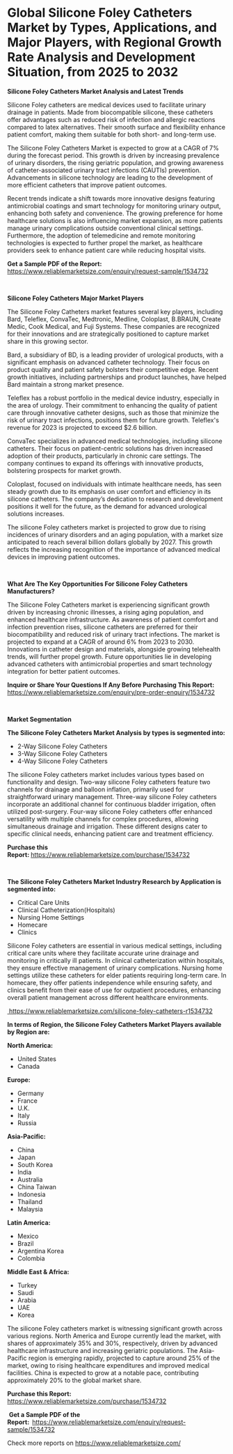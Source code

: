 <p><h1>Global Silicone Foley Catheters Market by Types, Applications, and Major Players, with Regional Growth Rate Analysis and Development Situation, from 2025 to 2032</h1></p><p><strong>Silicone Foley Catheters Market Analysis and Latest Trends</strong></p>
<p><p>Silicone Foley catheters are medical devices used to facilitate urinary drainage in patients. Made from biocompatible silicone, these catheters offer advantages such as reduced risk of infection and allergic reactions compared to latex alternatives. Their smooth surface and flexibility enhance patient comfort, making them suitable for both short- and long-term use.</p><p>The Silicone Foley Catheters Market is expected to grow at a CAGR of 7% during the forecast period. This growth is driven by increasing prevalence of urinary disorders, the rising geriatric population, and growing awareness of catheter-associated urinary tract infections (CAUTIs) prevention. Advancements in silicone technology are leading to the development of more efficient catheters that improve patient outcomes.</p><p>Recent trends indicate a shift towards more innovative designs featuring antimicrobial coatings and smart technology for monitoring urinary output, enhancing both safety and convenience. The growing preference for home healthcare solutions is also influencing market expansion, as more patients manage urinary complications outside conventional clinical settings. Furthermore, the adoption of telemedicine and remote monitoring technologies is expected to further propel the market, as healthcare providers seek to enhance patient care while reducing hospital visits.</p></p>
<p><strong>Get a Sample PDF of the Report:&nbsp;</strong> <a href="https://www.reliablemarketsize.com/enquiry/request-sample/1534732?utm_campaign=3053&utm_medium=2&utm_source=Github&utm_content=ia&utm_term=03032025&utm_id=silicone-foley-catheters">https://www.reliablemarketsize.com/enquiry/request-sample/1534732</a></p>
<p>&nbsp;</p>
<p><strong>Silicone Foley Catheters Major Market Players</strong></p>
<p><p>The Silicone Foley Catheters market features several key players, including Bard, Teleflex, ConvaTec, Medtronic, Medline, Coloplast, B.BRAUN, Create Medic, Cook Medical, and Fuji Systems. These companies are recognized for their innovations and are strategically positioned to capture market share in this growing sector.</p><p>Bard, a subsidiary of BD, is a leading provider of urological products, with a significant emphasis on advanced catheter technology. Their focus on product quality and patient safety bolsters their competitive edge. Recent growth initiatives, including partnerships and product launches, have helped Bard maintain a strong market presence.</p><p>Teleflex has a robust portfolio in the medical device industry, especially in the area of urology. Their commitment to enhancing the quality of patient care through innovative catheter designs, such as those that minimize the risk of urinary tract infections, positions them for future growth. Teleflex's revenue for 2023 is projected to exceed $2.6 billion.</p><p>ConvaTec specializes in advanced medical technologies, including silicone catheters. Their focus on patient-centric solutions has driven increased adoption of their products, particularly in chronic care settings. The company continues to expand its offerings with innovative products, bolstering prospects for market growth.</p><p>Coloplast, focused on individuals with intimate healthcare needs, has seen steady growth due to its emphasis on user comfort and efficiency in its silicone catheters. The company’s dedication to research and development positions it well for the future, as the demand for advanced urological solutions increases.</p><p>The silicone Foley catheters market is projected to grow due to rising incidences of urinary disorders and an aging population, with a market size anticipated to reach several billion dollars globally by 2027. This growth reflects the increasing recognition of the importance of advanced medical devices in improving patient outcomes.</p></p>
<p>&nbsp;</p>
<p><strong>What Are The Key Opportunities For Silicone Foley Catheters Manufacturers?</strong></p>
<p><p>The Silicone Foley Catheters market is experiencing significant growth driven by increasing chronic illnesses, a rising aging population, and enhanced healthcare infrastructure. As awareness of patient comfort and infection prevention rises, silicone catheters are preferred for their biocompatibility and reduced risk of urinary tract infections. The market is projected to expand at a CAGR of around 6% from 2023 to 2030. Innovations in catheter design and materials, alongside growing telehealth trends, will further propel growth. Future opportunities lie in developing advanced catheters with antimicrobial properties and smart technology integration for better patient outcomes.</p></p>
<p><strong>Inquire or Share Your Questions If Any Before Purchasing This Report:</strong> <a href="https://www.reliablemarketsize.com/enquiry/pre-order-enquiry/1534732?utm_campaign=3053&utm_medium=2&utm_source=Github&utm_content=ia&utm_term=03032025&utm_id=silicone-foley-catheters">https://www.reliablemarketsize.com/enquiry/pre-order-enquiry/1534732</a></p>
<p>&nbsp;</p>
<p><strong>Market Segmentation</strong></p>
<p><strong>The Silicone Foley Catheters Market Analysis by types is segmented into:</strong></p>
<p><ul><li>2-Way Silicone Foley Catheters</li><li>3-Way Silicone Foley Catheters</li><li>4-Way Silicone Foley Catheters</li></ul></p>
<p><p>The silicone Foley catheters market includes various types based on functionality and design. Two-way silicone Foley catheters feature two channels for drainage and balloon inflation, primarily used for straightforward urinary management. Three-way silicone Foley catheters incorporate an additional channel for continuous bladder irrigation, often utilized post-surgery. Four-way silicone Foley catheters offer enhanced versatility with multiple channels for complex procedures, allowing simultaneous drainage and irrigation. These different designs cater to specific clinical needs, enhancing patient care and treatment efficiency.</p></p>
<p><strong>Purchase this Report:&nbsp;</strong><a href="https://www.reliablemarketsize.com/purchase/1534732?utm_campaign=3053&utm_medium=2&utm_source=Github&utm_content=ia&utm_term=03032025&utm_id=silicone-foley-catheters">https://www.reliablemarketsize.com/purchase/1534732</a></p>
<p>&nbsp;</p>
<p><strong>The Silicone Foley Catheters Market Industry Research by Application is segmented into:</strong></p>
<p><ul><li>Critical Care Units</li><li>Clinical Catheterization(Hospitals)</li><li>Nursing Home Settings</li><li>Homecare</li><li>Clinics</li></ul></p>
<p><p>Silicone Foley catheters are essential in various medical settings, including critical care units where they facilitate accurate urine drainage and monitoring in critically ill patients. In clinical catheterization within hospitals, they ensure effective management of urinary complications. Nursing home settings utilize these catheters for elder patients requiring long-term care. In homecare, they offer patients independence while ensuring safety, and clinics benefit from their ease of use for outpatient procedures, enhancing overall patient management across different healthcare environments.</p></p>
<p><a href="https://www.reliablemarketsize.com/silicone-foley-catheters-r1534732?utm_campaign=3053&utm_medium=2&utm_source=Github&utm_content=ia&utm_term=03032025&utm_id=silicone-foley-catheters">&nbsp;https://www.reliablemarketsize.com/silicone-foley-catheters-r1534732</a></p>
<p><strong>In terms of Region, the Silicone Foley Catheters Market Players available by Region are:</strong></p>
<p>
    <p> <strong> North America: </strong>
        <ul>
            <li>United States</li>
            <li>Canada</li>
        </ul>
        </p> 
    <p> <strong> Europe: </strong>
        <ul>
            <li>Germany</li>
            <li>France</li>
            <li>U.K.</li>
            <li>Italy</li>
            <li>Russia</li>
        </ul>
        </p> 
    <p> <strong> Asia-Pacific: </strong>
        <ul>
            <li>China</li>
            <li>Japan</li>
            <li>South Korea</li>
            <li>India</li>
            <li>Australia</li>
            <li>China Taiwan</li>
            <li>Indonesia</li>
            <li>Thailand</li>
            <li>Malaysia</li>
        </ul>
        </p> 
    <p> <strong> Latin America: </strong>
        <ul>
            <li>Mexico</li>
            <li>Brazil</li>
            <li>Argentina Korea</li>
            <li>Colombia</li>
        </ul>
        </p> 
    <p> <strong> Middle East & Africa: </strong>
        <ul>
            <li>Turkey</li>
            <li>Saudi</li>
            <li>Arabia</li>
            <li>UAE</li>
            <li>Korea</li>
        </ul>
    </p>
    </p>
<p><p>The silicone Foley catheters market is witnessing significant growth across various regions. North America and Europe currently lead the market, with shares of approximately 35% and 30%, respectively, driven by advanced healthcare infrastructure and increasing geriatric populations. The Asia-Pacific region is emerging rapidly, projected to capture around 25% of the market, owing to rising healthcare expenditures and improved medical facilities. China is expected to grow at a notable pace, contributing approximately 20% to the global market share.</p></p>
<p><strong>Purchase this Report: </strong><a href="https://www.reliablemarketsize.com/purchase/1534732?utm_campaign=3053&utm_medium=2&utm_source=Github&utm_content=ia&utm_term=03032025&utm_id=silicone-foley-catheters">https://www.reliablemarketsize.com/purchase/1534732</a></p>
<p>&nbsp;<strong>Get a Sample PDF of the Report:&nbsp;&nbsp;</strong><a href="https://www.reliablemarketsize.com/enquiry/request-sample/1534732?utm_campaign=3053&utm_medium=2&utm_source=Github&utm_content=ia&utm_term=03032025&utm_id=silicone-foley-catheters">https://www.reliablemarketsize.com/enquiry/request-sample/1534732</a></p>
<p><strong></strong></p>
<p>Check more reports on <a href="https://www.reliablemarketsize.com/?utm_campaign=3053&utm_medium=2&utm_source=Github&utm_content=ia&utm_term=03032025&utm_id=silicone-foley-catheters">https://www.reliablemarketsize.com/</a></p>